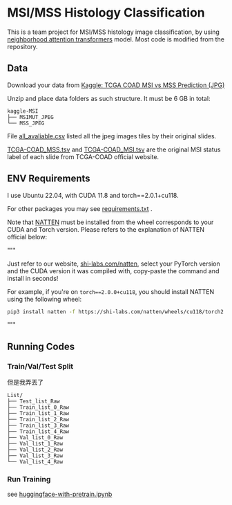 # MSI/MSS Histology Classification

This is a team project for MSI/MSS histology image classification, by using [neighborhood attention transformers](https://github.com/SHI-Labs/Neighborhood-Attention-Transformer) model. Most code is modified from the repository.

## Data

Download your data from [Kaggle: TCGA COAD MSI vs MSS Prediction (JPG)](https://www.kaggle.com/datasets/joangibert/tcga_coad_msi_mss_jpg/)

Unzip and place data folders as such structure. It must be 6 GB in total:

```
kaggle-MSI
├── MSIMUT_JPEG
└── MSS_JPEG
```

File [all_avaliable.csv](all_avaliable.csv) listed all the jpeg images tiles by their original slides.

 [TCGA-COAD_MSS.tsv](TCGA-COAD_MSS.tsv)  and  [TCGA-COAD_MSI.tsv](TCGA-COAD_MSI.tsv) are the original MSI status label of each slide from TCGA-COAD official website.

## ENV Requirements

I use Ubuntu 22.04, with CUDA 11.8 and torch==2.0.1+cu118.

For other packages you may see [requirements.txt](requirements.txt) .

Note that [NATTEN](https://github.com/SHI-Labs/NATTEN) must be installed from the wheel corresponds to your CUDA and Torch version. Please refers to the explanation of NATTEN official below:

"""

Just refer to our website, [shi-labs.com/natten](https://www.shi-labs.com/natten/), select your PyTorch version and the CUDA version it was compiled with, copy-paste the command and install in seconds!

For example, if you're on `torch==2.0.0+cu118`, you should install NATTEN using the following wheel:

```bash
pip3 install natten -f https://shi-labs.com/natten/wheels/cu118/torch2.0.0/index.html
```

"""

## Running Codes

### Train/Val/Test Split

但是我弄丟了

```
List/
├── Test_list_Raw
├── Train_list_0_Raw
├── Train_list_1_Raw
├── Train_list_2_Raw
├── Train_list_3_Raw
├── Train_list_4_Raw
├── Val_list_0_Raw
├── Val_list_1_Raw
├── Val_list_2_Raw
├── Val_list_3_Raw
└── Val_list_4_Raw
```

### Run Training

see  [huggingface-with-pretrain.ipynb](huggingface-with-pretrain.ipynb) 
